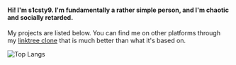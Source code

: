 #### Hi! I'm s1csty9. I'm fundamentally a rather simple person, and I'm chaotic and socially retarded. 
My projects are listed below. You can find me on other platforms through my [linktree clone](https://s1csty9.github.io/links.html) that is much better than what it's based on.

![Top Langs](https://github-readme-stats.vercel.app/api/top-langs/?username=s1csty9&layout=compact&theme=dark)
